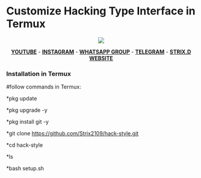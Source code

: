 # Customize Hacking Type Interface in Termux

<p align="center"><img src="https://1.bp.blogspot.com/-SVvYrKJloDo/YKVTj1I-ggI/AAAAAAAAAi0/JCkt4TmXFesf-4UPUF_48I6ktnjpbm3IwCNcBGAsYHQ/w400-h253/IMG_20210519_212715.jpg"></p>


<p align="center">
  <a href="https://www.youtube.com/channel/UCVgFuT27u3-4yR1i0PrE3wQ"><b>YOUTUBE</b></a>
  <span> - </span>
  <a href="https://www.instagram.com/strix_21/?igshid=lqd87k2v6v4t"><b>INSTAGRAM</b></a>
  <span> - </span>
  <a href="https://chat.whatsapp.com/DceoeOn5fFF3y5Fr1C8NK0"><b>WHATSAPP GROUP</b></a>
  <span> - </span>
  <a href="https://t.me/Strixkingdom"><b>TELEGRAM</b></a>
  <span> - </span>
  <a href="https://strixkingdom.blogspot.com/?m=0"><b>STRIX.D WEBSITE</b></a>
</p>

###  Installation in Termux

#follow commands in Termux:

*pkg update 

*pkg upgrade -y

*pkg install git -y 

*git clone https://github.com/Strix2109/hack-style.git

*cd hack-style

*ls

*bash setup.sh

